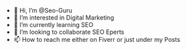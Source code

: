 - 👋 Hi, I’m @Seo-Guru
- 👀 I’m interested in Digital Marketing
- 🌱 I’m currently learning SEO
- 💞️ I’m looking to collaborate SEO Eperts
- 📫 How to reach me either on Fiverr or just under my Posts


